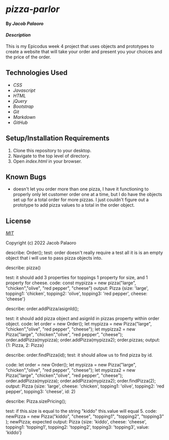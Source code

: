
# _pizza-parlor_

#### By _**Jacob Palaoro**_

#### _Description_

This is my Epicodus week 4 project that uses objects and prototypes to create a website that will take your order and present you your choices and the price of the order.

## Technologies Used

* _CSS_
* _Javascript_
* _HTML_
* _jQuery_
* _Bootstrap_
* _Git_
* _Markdown_
* _GitHub_

## Setup/Installation Requirements

1. Clone this repository to your desktop.
2. Navigate to the top level of directory.
3. Open *index.html* in your browser.

## Known Bugs

* doesn't let you order more than one pizza, I have it functioning to properly only let customer order one at a time, but I do have the objects set up for a total order for more pizzas. I just couldn't figure out a prototype to add pizza values to a total in the order object.


## License

_<p><a href="LICENSE.txt">MIT</a></p>_

Copyright (c) 2022 Jacob Palaoro

describe: Order();
test: order doesn't really require a test all it is is an empty object that i will use to pass pizza objects into.

describe: pizza()

test: it should add 3 properties for toppings 1 property for size, and 1 property for cheese.
code: const mypizza = new pizza("large", "chicken","olive", "red pepper", "cheese")
output: Pizza {size: 'large', topping1: 'chicken', topping2: 'olive', topping3: 'red pepper', cheese: 'cheese'}


describe: order.addPizza/asignId();

test: it should add pizza object and asignId in pizzas property within order object.
code:
let order = new Order();
let mypizza = new Pizza("large", "chicken","olive", "red pepper", "cheese");
let mypizza2 = new Pizza("large", "chicken","olive", "red pepper", "cheese");
order.addPizza(mypizza);
order.addPizza(mypizza2);
order.pizzas;
output: {1: Pizza, 2: Pizza}


describe: order.findPizza(id);
test: it should allow us to find pizza by id.

code:
let order = new Order();
let mypizza = new Pizza("large", "chicken","olive", "red pepper", "cheese");
let mypizza2 = new Pizza("large", "chicken","olive", "red pepper", "cheese");
order.addPizza(mypizza);
order.addPizza(mypizza2);
order.findPizza(2);
output:
Pizza {size: 'large', cheese: 'chicken', topping1: 'olive', topping2: 'red pepper', topping3: 'cheese', id: 2)

describe: Pizza.sizePricing();

test: if this.size is equal to the string "kiddo" this.value will equal 5.
code: newPizza = new Pizza("kiddo", "cheese", "topping1", "topping2", "topping3" );
newPizza;
expected output: Pizza {size: 'kiddo', cheese: 'cheese', topping1: 'topping1', topping2: 'topping2', topping3: 'topping3', value: 'kiddo'}


